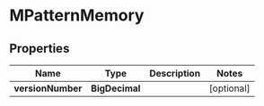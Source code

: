 

# MPatternMemory


## Properties

| Name | Type | Description | Notes |
|------------ | ------------- | ------------- | -------------|
|**versionNumber** | **BigDecimal** |  |  [optional] |



